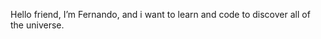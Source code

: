 Hello friend,
I’m Fernando, and i want to learn and code to discover all of the universe.


<!---
root-Fernando/root-Fernando is a ✨ special ✨ repository because its `README.md` (this file) appears on your GitHub profile.
You can click the Preview link to take a look at your changes.
--->
